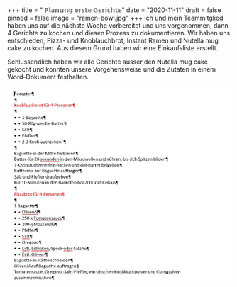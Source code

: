 +++
title = " ℙ𝕝𝕒𝕟𝕦𝕟𝕘 𝕖𝕣𝕤𝕥𝕖 𝔾𝕖𝕣𝕚𝕔𝕙𝕥𝕖"
date = "2020-11-11"
draft = false
pinned = false
image = "ramen-bowl.jpg"
+++
Ich und mein Teammitglied haben uns auf die nächste Woche vorbereitet und uns vorgenommen, dann 4 Gerichte zu kochen und diesen Prozess zu dokumentieren. Wir haben uns entschieden, Pizza- und Knoblauchbrot, Instant Ramen und Nutella mug cake zu kochen. Aus diesem Grund haben wir eine Einkaufsliste erstellt. 

Schlussendlich haben wir alle Gerichte ausser den Nutella mug cake gekocht und konnten unsere Vorgehensweise und die Zutaten in einem Word-Dokument festhalten.

![](18.nov-rezepte.jpg)